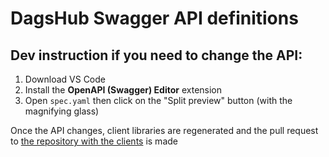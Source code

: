 # DagsHub Swagger API definitions

## Dev instruction if you need to change the API:

1) Download VS Code
2) Install the **OpenAPI (Swagger) Editor** extension
3) Open `spec.yaml` then click on the "Split preview" button (with the magnifying glass)

Once the API changes, client libraries are regenerated and the pull request to [the repository with the clients](https://github.com/DagsHub/api-clients) is made
